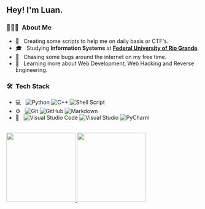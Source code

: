 <h2> Hey! I'm Luan.</h2>

<h3> 👨🏻‍💻 &nbsp;About Me </h3>

- 🤔 &nbsp; Creating some scripts to help me on daily basis or CTF's.
- 🎓 &nbsp; Studying <b>Information Systems</b> at <a href="https://www.furg.br/"><b>Federal University of Rio Grande</b></a>.
- 💼 &nbsp; Chasing some bugs around the internet on my free time.
- 🌱 &nbsp; Learning more about Web Development, Web Hacking and Reverse Engineering.

<h3> 🛠 &nbsp;Tech Stack</h3>

- 💻 &nbsp;
  ![Python](https://img.shields.io/badge/-Python-333333?style=flat&logo=python)
  ![C++](https://img.shields.io/badge/-C++-333333?style=flat&logo=C%2B%2B&logoColor=00599C)
  ![Shell Script](https://img.shields.io/badge/Shell%20Script-333333?style=flat&logo=GNU%20Bash)
- ⚙️ &nbsp;
  ![Git](https://img.shields.io/badge/-Git-333333?style=flat&logo=git)
  ![GitHub](https://img.shields.io/badge/-GitHub-333333?style=flat&logo=github)
  ![Markdown](https://img.shields.io/badge/-Markdown-333333?style=flat&logo=markdown)
- 🔧 &nbsp;
  ![Visual Studio Code](https://img.shields.io/badge/-Visual%20Studio%20Code-333333?style=flat&logo=visual-studio-code&logoColor=007ACC)
  ![Visual Studio](https://img.shields.io/badge/-Visual%20Studio-333333?style=flat&logo=Visual%20Studio)
  ![PyCharm](https://img.shields.io/badge/PyCharm-333333?style=flat&logo=PyCharm)

<br/>

<a href="https://github.com/Snizi">
  <img height="180em" src="https://github-readme-stats.vercel.app/api?username=Snizi&theme=jolly&show_icons=true" />
  <img height="180em" src="https://github-readme-stats.vercel.app/api/top-langs/?username=Snizi&theme=jolly&layout=compact" />
</a>

<br/>
